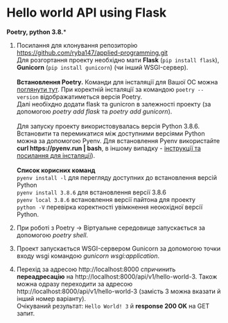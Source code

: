 # Hello world API using Flask
**Poetry, python 3.8.***

1. Посилання для клонування репозиторію https://github.com/ryba147/applied-programming.git <br>
Для розгортання проекту необхідно мати **Flask** (```pip install flask```), **Gunicorn** (```pip install gunicorn```) (чи інший WSGI-сервер).<br><br> **Встановлення Poetry.** Команди для інсталяції для Вашої ОС можна [поглянути тут](https://python-poetry.org/docs/ "Install instructions according to your OS"). При коректній інсталяції за командою ```poetry --version``` відображатиметься версія Poetry. <br> Далі необіхдно додати flask та gunicron в залежності проекту (за допомогою *poetry add flask* та *poetry add gunicorn*).<br><br>
Для запуску проекту використовувалась версія Python 3.8.6. Встановити та перемикатися між доступними версіями Python можна за допомогою Pyenv. Для встановлення Pyenv використайте **curl https://<span></span>pyenv.run | bash**, в іншому випадку - [інструкції та посилання для інсталяції](https://github.com/pyenv/pyenv-installer)). <br><br> **Список корисних команд**<br> ```pyenv install -l``` для перегляду доступних до встановлення версій Python <br> ```pyenv install 3.8.6``` для встановлення версії 3.8.6 <br> ```pyenv local 3.8.6``` встановлення версії пайтона для проекту<br> ```python -V``` перевірка коректності увімкнення неоюхідної версії Python. 

2. При роботі з Poetry -> Віртуальне середовище запускається за допомогою *poetry shell*. <br>
3. Проект запускається WSGI-сервером Gunicorn за допомогою точки входу wsgi командою *gunicorn wsgi:application*.  
4. Перехід за адресою http://localhost:8000 спричинить **переадресацію** на http://localhost:8000/api/v1/hello-world-3. Також можна одразу переходити за адресою http://localhost:8000/api/v1/hello-world-3 (замість 3 можна вказати й інший номер варіанту). <br>
Очікуваний результат: ```Hello World! 3``` й **response 200 OK** на GET запит.
